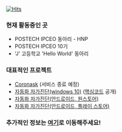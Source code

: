 [![Hits](https://hits.seeyoufarm.com/api/count/incr/badge.svg?url=https%3A%2F%2Fgithub.com%2FSeHuyun-Kim04)](https://hits.seeyoufarm.com)

### 현재 활동중인 곳
- POSTECH IPCEO 동아리 - HNP
- POSTECH IPCEO 10기
- 'J' 고등학교 'Hello World' 동아리

### 대표적인 프로젝트
 - [Coronask](https://coronask.kr) (서비스 종료 예정)
 - [자동화 자가진단(windows 10)](http://acs-program.kro.kr/) ([핵심코드](https://github.com/SeHuyun-Kim04/Auto-Self-Check) 공개)
 - [자동화 자가진단(안드로이드, 원스토어)](https://onestore.co.kr/userpoc/apps/view?pid=0000750469#)
 - [자동화 자가진단(안드로이드, 플레이 스토어)](https://play.google.com/store/apps/details?id=com.ksh.autoselfcheck)
 
### 추가적인 정보는 [여기](https://sehuyun-kim04.github.io/)로 이동해주세요!
